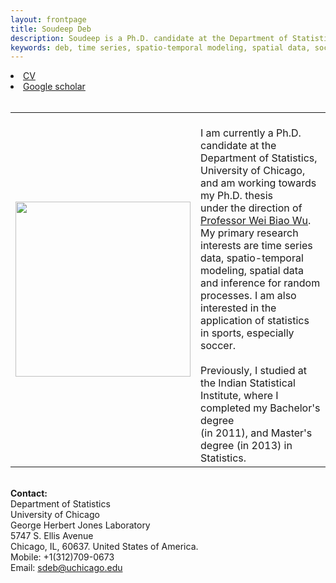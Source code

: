 ```yaml
---
layout: frontpage
title: Soudeep Deb
description: Soudeep is a Ph.D. candidate at the Department of Statistics, University of Chicago. 
keywords: deb, time series, spatio-temporal modeling, spatial data, soccer analytics.
---
```


<div class="navbar">
  <div class="navbar-inner">
    <div class="nav">
      <!--    <li><a href="{{ BASE_PATH }}/assets/broman.pdf">cv</a></li>  -->
        <li><a href="https://soudeepd.github.io/assets/CV_DebSoudeep.pdf" target="_blank">CV</a></li>
        <li><a href="https://scholar.google.com/citations?user=HjWwFs8AAAAJ&hl=en&oi=ao">Google scholar</a></li>
        </div>
  </div>
</div>

<table class="wide">
<tr>
<td class="left">
    <img id="frontphoto" src="soudeep.png" width="280" height="280" alt="" />
</td>
&nbsp; &nbsp; &nbsp; &nbsp; 
<td class="left">
<br> I am currently a Ph.D. candidate at the 
<br> Department of Statistics, University of Chicago,
<br> and am working towards my Ph.D. thesis
<br> under the  direction of <a href="https://www.stat.uchicago.edu/~wbwu/">Professor Wei Biao Wu</a>.
<br> My primary research interests are time series
<br> data, spatio-temporal modeling, spatial data 
<br> and inference for random processes. I am also 
<br> interested in the application of statistics
<br> in sports, especially soccer.
<br>
<br> Previously, I studied at the Indian Statistical 
<br> Institute, where I completed my Bachelor's degree 
<br> (in 2011), and Master's degree (in 2013) in Statistics. 
<br> 
</td>
</tr>
</table>

<tr>
<td class="left">
<br> <b> Contact: </b>
<br> Department of Statistics 
<br> University of Chicago
<br> George Herbert Jones Laboratory 
<br> 5747 S. Ellis Avenue
<br> Chicago, IL, 60637. United States of America. 
<br> Mobile: +1(312)709-0673
<br> Email: <a href="mailto:sdeb@uchicago.edu">sdeb@uchicago.edu</a>
</td>
</tr>


<!--
For my Master's thesis, I worked on Association Analyses for 
<br> Identifying Rare Genetic Variants with <a href="http://www.isical.ac.in/~saurabh/">Dr. Saurabh Ghosh</a>.
<br><b> Soudeep Deb </b>
<br> Ph.D. Candidate
<br> Department of Statistics
<br> University of Chicago
<br>
<br> <b> Research Interest </b>: Time series data, Spatial statistics, Spatio-temporal modeling, Inference for random processes, Application of statistics in sports.
<table class="wide">
<tr>
  <td class="left">
    <a href="pages/publpics/iplotCorr.html">
        <img src="assets/publpics/iplotCorr.png" alt="R/qtlcharts example" title="R/qtlcharts example"/>
    </a>
  </td>
  <td class="right">
    <a href="pages/publpics/rqtlexper_fig2.html">
        <img src="assets/publpics/rqtlexper_fig2.png" alt="Broman (2014) Fig 2" title="Broman (2014) Fig 2"/>
    </a>
  </td>
</tr>
<tr>
  <td class="left">
    <a href="pages/publpics/samplemixups_fig7.html">
        <img src="assets/publpics/samplemixups_fig7.png" alt="Broman et al. (2013) Fig 7" title="Broman et al. (2013) Fig 7"/>
    </a>
  </td>
  <td class="right">
    <a href="pages/publpics/isletc6_fig4.html">
        <img src="assets/publpics/isletc6_fig4.png" alt="Tian et al. (2015) Fig 4" title="Tian et al. (2015) Fig 4"/>
    </a>
  </td>
</tr>
</table>

<div class="navbar">
  <div class="navbar-inner">
      <ul class="nav">
          <li><a href="morefigs.html">see more figures</a></li>
      </ul>
  </div>
</div>

-->
